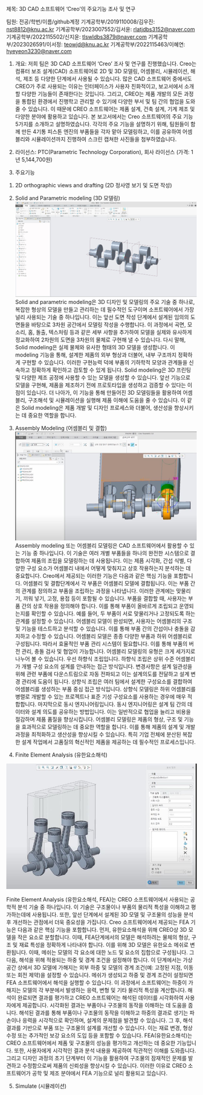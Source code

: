제목: 3D CAD 소프트웨어 ‘Creo’의 주요기능 조사 및 연구

팀원: 전공/학번/이름/github계정
기계공학부/2019110008/김우진: nst8812@knu.ac.kr
기계공학부/2023007552/김서윤: rlatjdbs3152@naver.com
기계공학부/2022115502/신지윤: tlswldbs3879@naver.com
기계공학부/2023026591/이서정: teowjd@knu.ac.kr
기계공학부/2022115463/이혜연: hyeyeon3230@naver.com

1. 개요: 저희 팀은 3D CAD 소프트웨어 ‘Creo’ 조사 및 연구를 진행했습니다. Creo는 컴퓨터 보조 설계(CAD) 소프트웨어로 2D 및 3D 모델링, 어셈블리, 시뮬레이션, 해석, 제조 등 다양한 단계에서 사용될 수 있습니다. 많은 CAD 소프트웨어 중에서도 CREO가 주로 사용되는 이유는 인터페이스가 사용자 친화적이고, 보고서에서 소개할 다양한 기능들이 존재한다는 것입니다. 그리고, CREO는 제품 개발의 모든 과정을 통합된 환경에서 진행학고 관리할 수 있기에 다양한 부서 및 팀 간의 협업을 도와줄 수 있습니다. 이 때문에 CREO 소프트웨어는 제품 설계, 건축 설계, 기계 제조 및 다양한 분야에 활용하고 있습니다.
본 보고서에서는 Creo 소프트웨어의 주요 기능 5가지를 소개하고 설명하였습니다. 각각의 주요 기능을 설명하기 위해, 팀원들이 함께 만든 4기통 피스톤 엔진의 부품들을 각자 맡아 모델링하고, 이를 공유하여 어셈블리와 시뮬레이션까지 진행하여 스크린 캡쳐한 사진들을 첨부하였습니다.

2. 라이선스: PTC(Parametric Technology Corporation), 회사 라이선스 (가격: 1년 5,144,700원)

3. 주요기능
1) 2D orthographic views and drafting (2D 정사영 보기 및 도면 작성)

2) Solid and Parametric modeling (3D 모델링)
![1](https://github.com/woojinzzz/oss_new/blob/main/images/2.JPG?raw=true)
﻿Solid and parametric modeling은 3D 디자인 및 모델링의 주요 기술 중 하나로, 복잡한 형상의 모델을 만들고 관리하는 데 필수적인 도구이며 소프트웨어에서 가장 널리 사용되는 기술 중 하나입니다.
이는 앞선 도면 작성 단계에서 설계된 임의의 도면들을 바탕으로 3차원 공간에서 모델링 작성을 수행합니다. 이 과정에서 곡면, 모소리, 홈, 돌출, 텍스처링 등과 같은 세부 사항을 추가하여 모델을 실제와 유사하게 정교화하여 2차원의 도면을 3차원의 물체로 구현해 낼 수 있습니다. 
다시 말해, Solid modeling은 실제 물체와 유사한 형태의 3D 모델을 생성합니다. 이 modeling 기능을 통해, 설계한 제품의 외부 형상과 더불어, 내부 구조까지 정확하게 구현할 수 있습니다. 
이러한 구현능력 덕에 부품의 기하학적 모양과 관계들을 신속하고 정확하게 확인하고 검토할 수 있게 됩니다. 
Solid modeling은 3D 프린팅 및 다양한 제조 공정에 사용할 수 있는 모델을 생성할 수 있습니다. 앞선 기능으로 모델을 구현해, 제품을 제조하기 전에 프로토타입을 생성하고 검증할 수 있다는 이점이 있습니다. 
더 나아가, 이 기능을 통해 만들어진 3D 모델링들을 활용하여 어셈블리, 구조해석 및 시뮬레이션을 실행해 제품 이해에 도움을 줄 수 있습니다. 
이 같은 Solid modeling은 제품 개발 및 디자인 프로세스와 더불어, 생산성을 향상시키는 데 중요한 역할을 합니다.

3) Assembly Modeling (어셈블리 및 결합)
![1](https://github.com/woojinzzz/oss_new/blob/main/images/3.JPG?raw=true)
Assembly modeling 또는 어셈블리 모델링은 CAD 소프트웨어에서 활용할 수 있는 기능 중 하나입니다. 이 기술은 여러 개별 부품들을 하나의 완전한 시스템으로 결합하여 제품의 조립을 모델링하는 데 사용됩니다. 이는 제픔 시각화, 간섭 식별, 다양한 구성 요소가 어셈블리 내에서 어떻게 맞춰지고 상호 작용하는지 분석하는 데 중요합니다. Creo에서 제공되는 이러한 기능은 다음과 같은 핵심 기능을 포함합니다.
어셈블리 및 결합단계에서 각 부품은 어셈블리 모델에 결합됩니다. 이는 부품 간의 관계를 정의하고 부품을 조립하는 과정을 나타냅니다. 이러한 관계에는 맞물리기, 끼워 넣기, 고정, 용접 등이 포함될 수 있습니다. 부품을 결합할 때, 사용자는 부품 간의 상호 작용을 정의해야 합니다. 이를 통해 부품이 올바르게 조립되고 운영되는지를 확인할 수 있습니다. 예를 들어, 두 부품이 서로 맞물리거나 고정되도록 하는 관계를 설정할 수 있습니다.
 어셈블리 모델이 완성되면, 사용자는 어셈블리의 구조 및 기능을 테스트하고 분석할 수 있습니다. 이를 통해 부품 간의 간섭이나 충돌을 감지하고 수정할 수 있습니다. 어셈블리 모델은 종종 다양한 부품과 하위 어셈블리로 구성됩니다. 따라서 효율적인 부품 관리 시스템이 필요합니다. 이를 통해 부품의 버전 관리, 충돌 검사 및 협업이 가능합니다.
 어셈블리 모델링의 유형은 크게 세가지로 나누어 볼 수 있습니다. 우선 하향식 조립입니다. 하향식 조립은 상위 수준 어셈블리가 개별 구성 요소의 설계를 안내하는 접근 방식입니다. 변경사항은 설계 일관성을 위해 관련 부품에 다운스트림으로 자동 전파되고  이는 설계의도를 전달하고 설계 변경 관리에 도움이 됩니다. 상향식 조립은 여러 팀에서 설계한 구성요소를 결합하여 어셈블리를 생성하는 부품 중심 접근 방식입니다. 상향식 모델링은 하위 어셈블리를 병렬로 개발할 수 있는 프로젝트나 표준 기성 구성요소를 사용하는 경우에 매우 적합합니다. 마지막으로 동시 엔지니어링입니다. 동시 엔지니어링은 설계 팀 간의 데이터와 설계 의도를 공유하는 방법입니다. 이는 일반적으로 협업을 늘리고 비용을 절감하며 제품 품질을 향상시킵니다. 
어셈블리 모델링은 제품의 형상, 구조 및 기능을 효과적으로 모델링하는 데 중요한 역할을 합니다. 이를 통해 제품의 설계 및 개발 과정을 최적화하고 생산성을 향상시킬 수 있습니다. 특히 기업 전체에 분산된 복잡한 설계 작업에서 고품질의 혁신적인 제품을 제공하는 데 필수적인 프로세스입니다.

4) Finite Element Analysis (유한요소해석)

![1](https://github.com/woojinzzz/oss_new/blob/main/images/5.JPG?raw=true)

Finite Element Analysis (유한요소해석, FEA)는 CREO 소프트웨어에서 사용되는 공학적 분석 기술 중 하나입니다. 이 기술은 구조물이나 부품의 물리적 특성을 이해하고 평가하는데에 사용됩니다. 또한, 앞선 단계에서 설계된 3D 모델 및 구조물의 성능을 분석 후 개선하는 관점에서 더욱 중요성을 가집니다. Creo 소프트웨어에서 제공되는 FEA 기능은 다음과 같은 핵심 기능을 포함합니다. 
먼저, 유한요소해석을 위해 CREO상 3D 모델을 작은 요소로 분할합니다. 이때, FEA단계에서의 모델은 해석하려는 물체의 형상, 구조 및 재료 특성을 정확하게 나타내야 합니다. 이를 위해 3D 모델은 유한요소 메쉬로 변환됩니다. 이때, 메쉬는 모델의 각 요소에 대한 노드 및 요소의 집합으로 구성됩니다. 그 다음, 해석을 위해 적용되는 하중 및 경계 조건을 설정해야 합니다. 이 단계에서는 가상 공간 상에서 3D 모델에 가해지는 외부 하중 및 모델의 경계 조건(예: 고정된 지점, 이동 또는 회전 제약)을 설정할 수 있습니다. 메쉬가 생성되고 하중 및 경계 조건이 설정되면 FEA 소프트웨어에서 해석을 실행할 수 있습니다. 이 과정에서 소프트웨어는 하중이 가해지는 모델의 각 부분에서 발생하는 응력, 변형 및 기타 물리적 특성을 계산합니다.
해석이 완료되면 결과를 평가하고 CREO 소프트웨어는 해석된 데이터를 시각화하여 사용자에게 제공합니다. 시각화된 결과는 부품이나 구조물의 동작을 이해하는 데 도움을 줍니다. 해석된 결과를 통해 부품이나 구조물의 동작을 이해하고 하중의 결과로 생기는 파손이나 응력을 시각적으로 확인하며, 설계의 문제점을 발견할 수 있습니다. 그 후, 해석 결과를 기반으로 부품 또는 구조물의 설계를 개선할 수 있습니다. 이는 재료 변경, 형상 수정 또는 추가적인 보강 요소의 도입 등을 포함할 수 있습니다. 
FEA(유한요소해석)는 CREO 소프트웨어에서 제품 및 구조물의 성능을 평가하고 개선하는 데 중요한 기능입니다. 또한, 사용자에게 시각적인 결과 분석 내용을 제공하여 직관적인 이해를 도와줍니다. 그리고 디자인 과정의 초기 단계부터 이 기능을 활용하여 구조물의 잠재적인 문제를 발견하고 수정함으로써 제품의 신뢰성을 향상시킬 수 있습니다. 이러한 이유로 CREO 소프트웨어가 공학 및 제조 분야에서 FEA 기능으로 널리 활용되고 있습니다.

5) Simulate (시뮬레이션)
